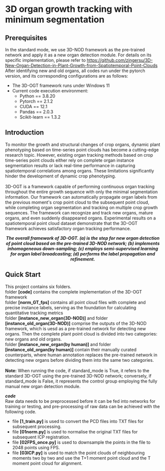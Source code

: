 3D organ growth tracking with minimum segmentation
=====
Prerequisites
------
In the standard mode, we use 3D-NOD framework as the pre-trained network and apply it as a new organ detection module. For details on its specific implementation, please refer to https://github.com/zingersu/3D-New-Organ-Detection-in-Plant-Growth-from-Spatiotemporal-Point-Clouds
After identifying new and old organs, all codes run under the pytorch version, and its corresponding configurations are as follows:<br>
* The 3D-OGT framework runs under Windows 11<br>
* Current code execution environment:<br>
    * Python == 3.8.20<br>
    * Pytorch == 2.1.2<br>
    * CUDA == 12.1<br>
    * Pandas == 2.0.3<br>
    * Scikit-learn == 1.3.2<br>

Introduction
------
To monitor the growth and structural changes of crop organs, dynamic plant phenotyping based on time-series point clouds has become a cutting-edge research topic. However, existing organ tracking methods based on crop time-series point clouds either rely on complete organ instance segmentation results or lack real-time performance in capturing spatiotemporal correlations among organs. These limitations significantly hinder the development of dynamic crop phenotyping.<br>
<br>
3D-OGT is a framework capable of performing continuous organ tracking throughout the entire growth sequence with only the minimal segmentation information. Our framework can automatically propagate organ labels from the previous moment's crop point cloud to the subsequent point cloud, while completing organ segmentation and tracking on multiple crop growth sequences. The framework can recognize and track new organs, mature organs, and even suddenly disappeared organs. Experimental results on a spatiotemporal point cloud dataset demonstrate that the 3D-OGT framework achieves satisfactory organ tracking performance.<br>
<p align="center">
  <strong><em>The overall framework of 3D-OGT. (a) is the step for new organ detection of point cloud based on the pre-trained 3D-NOD network; (b) implements inhomogeneous down-sampling; (c) employs semi-supervised learning for organ label broadcasting; (d) performs the label propagation and refinement. </em></strong>
</p>

Quick Start
------
This project contains six folders.<br>
folder <strong>[code]</strong> contains the complete implementation of the 3D-OGT framework<br>
folder <strong>[norm_GT_fps]</strong> contains all point cloud files with complete and precise instance labels, serving as the foundation for calculating quantitative tracking metrics<br>
folder <strong>[instance_new_organ(3D-NOD)]</strong> and folder <strong>[instance_old_organ(3D-NOD)]</strong> comprise the outputs of the 3D-NOD framework, which is uesd as a pre-trained network for detecting new organs. Then the complete plant point cloud is divided into two categories: new organs and old organs.<br>
folder <strong>[instance_new_organ(by human)]</strong> and folder <strong>[instance_old_organ(by human)]</strong> contain their manually curated counterparts, where human annotation replaces the pre-trained network in detecting new organs before dividing them into the same two categories.<br>
<br>
<strong>Note:</strong> When running the code, if standard_mode is True, it refers to the standard 3D-OGT using the pre-trained 3D-NOD network; conversely, if standard_mode is False, it represents the control group employing the fully manual new organ detection module.<br>

<strong><em>code</em></strong><br>
Raw data needs to be preprocessed before it can be fed into networks for training or testing, and pre-processing of raw data can be achieved with the following code.<br>
* file <strong>[1_train.py]</strong> is used to convert the PCD files into TXT files for subsequent processing.<br>
* file <strong>[01norm.py]</strong> is used to normalise the original TXT files for subsequent ICP registration.<br>
* file <strong>[02FPS_once.py]</strong> is used to downsample the points in the file to 2048 points using FPS.<br>
* file <strong>[03ICP.py]</strong> is used to match the point clouds of neighbouring moments two by two and use the T+1 moment point cloud and the T moment point cloud for alignment.<br>
<br>
